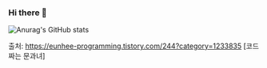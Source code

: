 ### Hi there 👋
![Anurag's GitHub stats](https://github-readme-stats.vercel.app/api?username=SIOUkoeran&show_icons=true&theme=tokyonight)

출처: https://eunhee-programming.tistory.com/244?category=1233835 [코드짜는 문과녀]
<!--
**SIOUkoeran/Sioukoeran** is a ✨ _special_ ✨ repository because its `README.md` (this file) appears on your GitHub profile.

Here are some ideas to get you started:

- 🔭 I’m currently working on ...
- 🌱 I’m currently learning ...
- 👯 I’m looking to collaborate on ...
- 🤔 I’m looking for help with ...
- 💬 Ask me about ...
- 📫 How to reach me: ...
- 😄 Pronouns: ...
- ⚡ Fun fact: ...
-->
